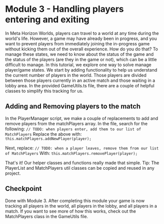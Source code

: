 # Module 3 - Handling players entering and exiting

In Meta Horizon Worlds, players can travel to a world at any time during the world's life. However, a game may have already been in progress, and you want to prevent players from immediately joining the in-progress game without kicking them out of the overall experience. How do you do that? To manage these states, we need to know about the status of the game and the status of the players (are they in the game or not), which can be a little difficult to manage. In this tutorial, we explore one way to solve manage player/game states. We start by adding functionality to help us understand the current number of players in the world. Those players are divided between those players currently in an active match and those waiting in a lobby area. In the provided GameUtils.ts file, there are a couple of helpful classes to simplify this tracking for us.

## Adding and Removing players to the match

In the PlayerManager script, we make a couple of replacements to add and remove players from the matchPlayers array. In the file, search for the following: `// TODO: when players enter, add them to our list of MatchPlayers` Replace the above with: `this.matchPlayers.addNewPlayer(player);`

Next, replace: `// TODO: when a player leaves, remove them from our list of MatchPlayers` With: `this.matchPlayers.removePlayer(player);`

That's it! Our helper classes and functions really made that simple. Tip: The PlayerList and MatchPlayers util classes can be copied and reused in any project.

## Checkpoint

Done with Module 3. After completing this module your game is now tracking all players in the world, all players in the lobby, and all players in a match. If you want to see more of how this works, check out the MatchPlayers class in the GameUtils file.
